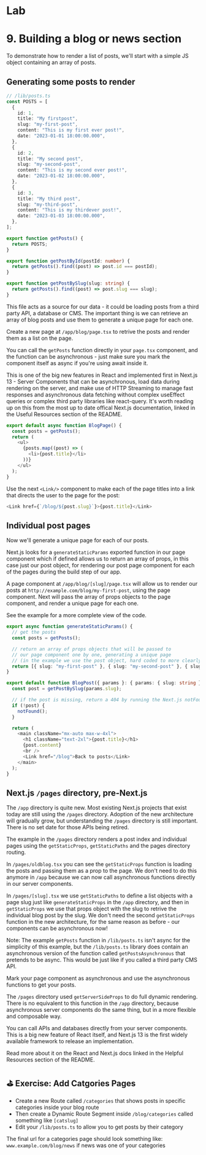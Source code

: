 # Lab

# 9. Building a blog or news section

To demonstrate how to render a list of posts, we'll start with a simple JS object containing an array of posts.

## Generating some posts to render

```ts
// /lib/posts.ts
const POSTS = [
  {
    id: 1,
    title: "My firstpost",
    slug: "my-first-post",
    content: "This is my first ever post!",
    date: "2023-01-01 18:00:00.000",
  },
  {
    id: 2,
    title: "My second post",
    slug: "my-second-post",
    content: "This is my second ever post!",
    date: "2023-01-02 18:00:00.000",
  },
  {
    id: 3,
    title: "My third post",
    slug: "my-third-post",
    content: "This is my thirdever post!",
    date: "2023-01-03 18:00:00.000",
  },
];

export function getPosts() {
  return POSTS;
}

export function getPostById(postId: number) {
  return getPosts().find((post) => post.id === postId);
}

export function getPostBySlug(slug: string) {
  return getPosts().find((post) => post.slug === slug);
}
```

This file acts as a source for our data - it could be loading posts from a third party API, a database or CMS. The important thing is we can retrieve an array of blog posts and use them to generate a unique page for each one.

Create a new page at `/app/blog/page.tsx` to retrive the posts and render them as a list on the page.

You can call the `getPosts` function directly in your `page.tsx` component, and the function can be asynchronous - just make sure you mark the component itself as async if you're using await inside it.

This is one of the big new features in React and implemented first in Next.js 13 - Server Components that can be asynchronous, load data during rendering on the server, and make use of HTTP Streaming to manage fast responses and asynchronous data fetching without complex useEffect queries or complex third party libraries like react-query. It's worth reading up on this from the most up to date offical Next.js documentation, linked in the Useful Resources section of the README.

```ts
export default async function BlogPage() {
  const posts = getPosts();
  return (
    <ul>
      {posts.map((post) => (
        <li>{post.title}</li>
      ))}
    </ul>
  );
}
```

Use the next `<Link/>` component to make each of the page titles into a link that directs the user to the page for the post:

```ts
<Link href={`/blog/${post.slug}`}>{post.title}</Link>
```

## Individual post pages

Now we'll generate a unique page for each of our posts.

Next.js looks for a `generateStaticParams` exported function in our page component which if defined allows us to return an array of props, in this case just our post object, for rendering our post page component for each of the pages during the build step of our app.

A page component at `/app/blog/[slug]/page.tsx` will allow us to render our posts at `http://example.com/blog/my-first-post`, using the page component. Next will pass the array of props objects to the page component, and render a unique page for each one.

See the example for a more complete view of the code.

```ts
export async function generateStaticParams() {
  // get the posts
  const posts = getPosts();

  // return an array of props objects that will be passed to
  // our page component one by one, generating a unique page
  // (in the example we use the post object, hard coded to more clearly show what is returned)
  return [{ slug: "my-first-post" }, { slug: "my-second-post" }, { slug: "my-third-post" }];
}

export default function BlogPost({ params }: { params: { slug: string } }) {
  const post = getPostBySlug(params.slug);

  // if the post is missing, return a 404 by running the Next.js notFound function
  if (!post) {
    notFound();
  }

  return (
    <main className="mx-auto max-w-4xl">
      <h1 className="text-2xl">{post.title}</h1>
      {post.content}
      <br />
      <Link href="/blog">Back to posts</Link>
    </main>
  );
}
```

## Next.js `/pages` directory, pre-Next.js

The `/app` directory is quite new. Most existing Next.js projects that exist today are still using the `/pages` directory. Adoption of the new architecture will gradually grow, but understanding the `/pages` directory is still important. There is no set date for those APIs being retired.

The example in the `/pages` directory renders a post index and individual pages using the `getStaticProps`, `getStaticPaths` and the pages directory routing.

In `/pages/oldblog.tsx` you can see the `getStaticProps` function is loading the posts and passing them as a prop to the page. We don't need to do this anymore in `/app` because we can now call asynchronous functions directly in our server components.

In `/pages/[slug].tsx` we use `getStaticPaths` to define a list objects with a page slug just like `generateStaticProps` in the `/app` directory, and then in `getStaticProps` we use that props object with the slug to retrive the individual blog post by the slug. We don't need the second `getStaticProps` function in the new architecture, for the same reason as before - our components can be asynchronous now!

Note: The example `getPosts` function in `/lib/posts.ts` isn't async for the simplicity of this example, but the `/lib/posts.ts` library does contain an asynchronous version of the function called `getPostsAsynchronous` that pretends to be async. This would be just like if you called a third party CMS API.

Mark your page component as asynchronous and use the asynchronous functions to get your posts.

The `/pages` directory used `getServerSideProps` to do full dynamic rendering. There is no equivalent to this function in the `/app` directory, because asynchronous server components do the same thing, but in a more flexible and composable way.

You can call APIs and databases directly from your server components. This is a big new feature of React itself, and Next.js 13 is the first widely available framework to release an implementation.

Read more about it on the React and Next.js docs linked in the Helpful Resources section of the README.

## ⛳️ Exercise: Add Catgories Pages

- Create a new Route called `/categories` that shows posts in specific categories inside your blog route
- Then create a Dynamic Route Segment inside `/blog/categories` called something like `[catslug]`
- Edit your `/lib/posts.ts` to allow you to get posts by their category

The final url for a categories page should look something like: `www.example.com/blog/news` if news was one of your categories
